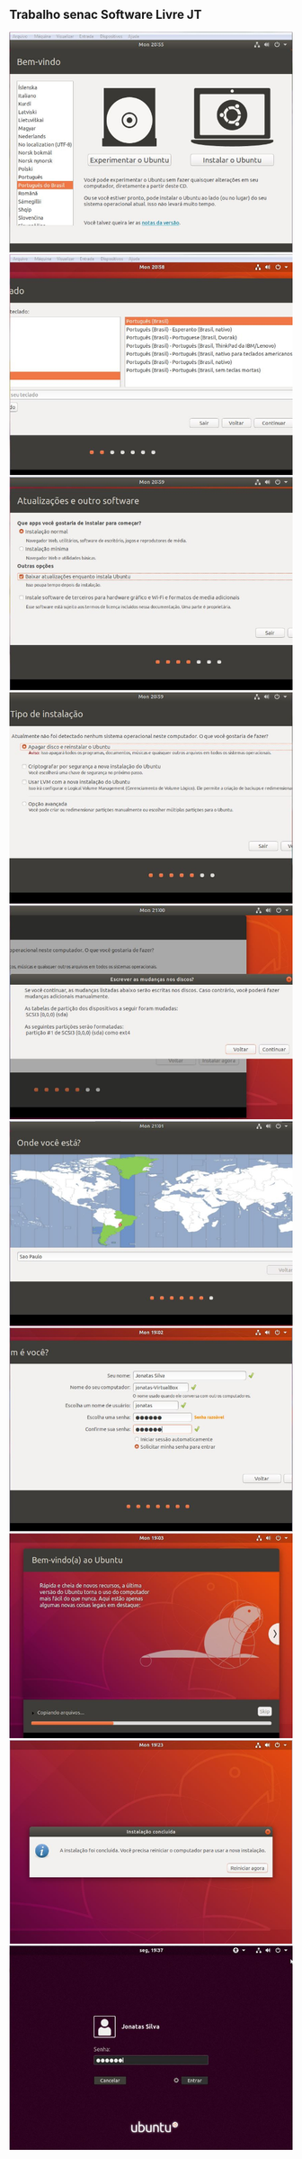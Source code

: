 ## Trabalho senac Software Livre JT

<img src="Capturaa1.JPG">
<img src="Captura2.JPG">
<img src="Capturar3.JPG">
<img src="Capturar4.JPG">
<img src="Capturar5.JPG">
<img src="Capturar6.JPG">
<img src="Capturar7.JPG">
<img src="Capturar8.JPG">
<img src="Capturar9.JPG">
<img src="Capturar10.JPG">
